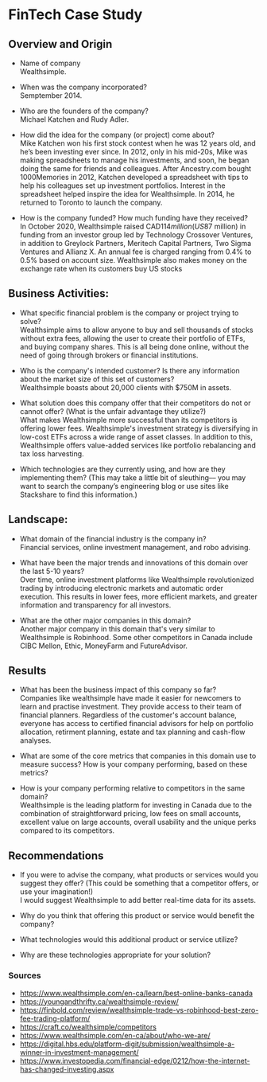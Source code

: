 # FinTech Case Study

## Overview and Origin

* Name of company </br>
Wealthsimple. 

* When was the company incorporated? </br>
Semptember 2014. 

* Who are the founders of the company? </br>
Michael Katchen and Rudy Adler. 

* How did the idea for the company (or project) come about? </br>
Mike Katchen won his first stock contest when he was 12 years old, and he’s been investing ever since. In 2012, only in his mid-20s, Mike was making spreadsheets to manage his investments, and soon, he began doing the same for friends and colleagues. After Ancestry.com bought 1000Memories in 2012, Katchen developed a spreadsheet with tips to help his colleagues set up investment portfolios. Interest in the spreadsheet helped inspire the idea for Wealthsimple. In 2014, he returned to Toronto to launch the company.

* How is the company funded? How much funding have they received? </br>
In October 2020, Wealthsimple raised CAD$114 million (US$87 million) in funding from an investor group led by Technology Crossover Ventures, in addition to Greylock Partners, Meritech Capital Partners, Two Sigma Ventures and Allianz X. An annual fee is charged ranging from 0.4% to 0.5% based on account size. Wealthsimple also makes money on the exchange rate when its customers buy US stocks

## Business Activities:

* What specific financial problem is the company or project trying to solve? </br>
Wealthsimple aims to allow anyone to buy and sell thousands of stocks without extra fees, allowing the user to create their portfolio of ETFs, and buying company shares. This is all being done online, without the need of going through brokers or financial institutions. 

* Who is the company's intended customer?  Is there any information about the market size of this set of customers? </br>
Wealthsimple boasts about 20,000 clients with $750M in assets.

* What solution does this company offer that their competitors do not or cannot offer? (What is the unfair advantage they utilize?) </br>
What makes Wealthsimple more successful than its competitors is offering lower fees. Wealthsimple's investment strategy is diversifying in low-cost ETFs across a wide range of asset classes. In addition to this, Wealthsimple offers value-added services like portfolio rebalancing and tax loss harvesting. 

* Which technologies are they currently using, and how are they implementing them? (This may take a little bit of sleuthing–– you may want to search the company’s engineering blog or use sites like Stackshare to find this information.) </br>

## Landscape:

* What domain of the financial industry is the company in? </br>
Financial services, online investment management, and robo advising. 

* What have been the major trends and innovations of this domain over the last 5-10 years? </br>
Over time, online investment platforms like Wealthsimple revolutionized trading by introducing electronic markets and automatic order execution. This results in lower fees, more efficient markets, and greater information and transparency for all investors. 

* What are the other major companies in this domain? </br>
Another major company in this domain that's very similar to Wealthsimple is Robinhood. Some other competitors in Canada include CIBC Mellon, Ethic, MoneyFarm and FutureAdvisor. 

## Results

* What has been the business impact of this company so far? </br>
Companies like wealthsimple have made it easier for newcomers to learn and practise investment. They provide access to their team of financial planners. Regardless of the customer's account balance, everyone has access to certified financial advisors for help on portfolio allocation, retirment planning, estate and tax planning and cash-flow analyses. 

* What are some of the core metrics that companies in this domain use to measure success? How is your company performing, based on these metrics? </br>


* How is your company performing relative to competitors in the same domain? </br>
Wealthsimple is the leading platform for investing in Canada due to the combination of straightforward pricing, low fees on small accounts, excellent value on large accounts, overall usability and the unique perks compared to its competitors. 

## Recommendations

* If you were to advise the company, what products or services would you suggest they offer? (This could be something that a competitor offers, or use your imagination!) </br>
I would suggest Wealthsimple to add better real-time data for its assets. 

* Why do you think that offering this product or service would benefit the company? </br>

* What technologies would this additional product or service utilize? </br>

* Why are these technologies appropriate for your solution? </br>

### Sources

* https://www.wealthsimple.com/en-ca/learn/best-online-banks-canada
* https://youngandthrifty.ca/wealthsimple-review/
* https://finbold.com/review/wealthsimple-trade-vs-robinhood-best-zero-fee-trading-platform/
* https://craft.co/wealthsimple/competitors
* https://www.wealthsimple.com/en-ca/about/who-we-are/
* https://digital.hbs.edu/platform-digit/submission/wealthsimple-a-winner-in-investment-management/
* https://www.investopedia.com/financial-edge/0212/how-the-internet-has-changed-investing.aspx

